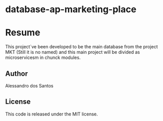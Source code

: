 # database-ap-marketing-place

# Resume
This project`ve been developed to be the main database from the project MKT (Still it is no named)
and this main project will be divided as microservicesm in chunck modules.

## Author
Alessandro dos Santos

## License
This code is released under the MIT license.
